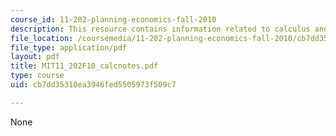 ```yaml
---
course_id: 11-202-planning-economics-fall-2010
description: This resource contains information related to calculus and gasoline sales.
file_location: /coursemedia/11-202-planning-economics-fall-2010/cb7dd35310ea3946fed5505973f509c7_MIT11_202F10_calcnotes.pdf
file_type: application/pdf
layout: pdf
title: MIT11_202F10_calcnotes.pdf
type: course
uid: cb7dd35310ea3946fed5505973f509c7

---
```

None